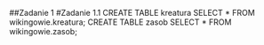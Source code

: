 ##Zadanie 1
#Zadanie 1.1
CREATE TABLE kreatura SELECT * FROM wikingowie.kreatura;
CREATE TABLE zasob SELECT * FROM wikingowie.zasob;
